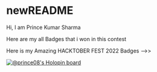 # newREADME

Hi, I am Prince Kumar Sharma 

Here are my all Badges that i won in this contest

Here is my Amazing HACKTOBER FEST 2022 Badges -->> 

[![@prince08's Holopin board](https://holopin.me/prince08)](https://holopin.io/@prince08)
